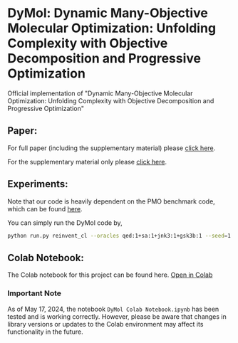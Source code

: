 # DyMol: Dynamic Many-Objective Molecular Optimization: Unfolding Complexity with Objective Decomposition and Progressive Optimization
Official implementation of "Dynamic Many-Objective Molecular Optimization: Unfolding Complexity with Objective Decomposition and Progressive Optimization"

## Paper:
For full paper (including the supplementary material) please [click here](./DyMol_FullPaper.pdf).

For the supplementary material only please [click here](./DyMol_Supplementary.pdf).


## Experiments:
Note that our code is heavily dependent on the PMO benchmark code, which can be found [here](https://github.com/wenhao-gao/mol_opt).

You can simply run the DyMol code by, 
```bash
python run.py reinvent_cl --oracles qed:1+sa:1+jnk3:1+gsk3b:1 --seed=1
```

## Colab Notebook:

The Colab notebook for this project can be found here. [Open in Colab](https://colab.research.google.com/drive/1iiDNJDSDEqcjRJNT402hz5B3I_boN3Mw#scrollTo=9tnOBuBOprD6)

### Important Note

As of May 17, 2024, the notebook `DyMol Colab Notebook.ipynb` has been tested and is working correctly. However, please be aware that changes in library versions or updates to the Colab environment may affect its functionality in the future.

